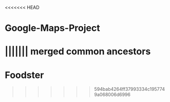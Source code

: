 <<<<<<< HEAD
# Google-Maps-Project
||||||| merged common ancestors
=======
# Foodster
>>>>>>> 594bab4264ff37993334c1957749a068006d6996
